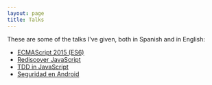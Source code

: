 ```yaml
---
layout: page
title: Talks
---
```


These are some of the talks I've given, both in Spanish and in English:

* [ECMAScript 2015 (ES6)](http://jreyes.org/es2015)
* [Rediscover JavaScript](rediscover-js)
* [TDD in JavaScript](tdd-js)
* [Seguridad en Android](seguridad-android)
